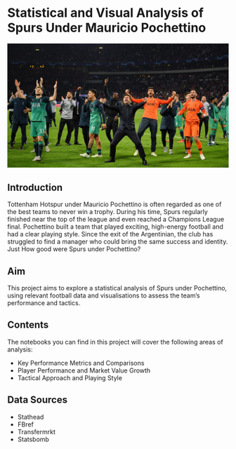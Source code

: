 # Statistical and Visual Analysis of Spurs Under Mauricio Pochettino

![cover](https://github.com/j4redj0el/PochettinoForSpurs/blob/main/Poch2.jpg)

## Introduction
Tottenham Hotspur under Mauricio Pochettino is often regarded as one of the best teams to never win a trophy. During his time, Spurs regularly finished near the top of the league and even reached a Champions League final. Pochettino built a team that played exciting, high-energy football and had a clear playing style. Since the exit of the Argentinian, the club has struggled to find a manager who could bring the same success and identity. Just How good were Spurs under Pochettino? 

## Aim 
This project aims to explore a statistical analysis of Spurs under Pochettino, using relevant football data and visualisations to assess the team’s performance and tactics. 

## Contents 
The notebooks you can find in this project will cover the following areas of analysis: 
- Key Performance Metrics and Comparisons
- Player Performance and Market Value Growth
- Tactical Approach and Playing Style

## Data Sources 
- Stathead
- FBref
- Transfermrkt
- Statsbomb

